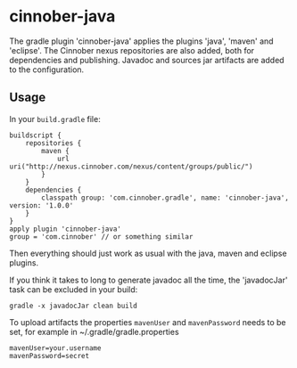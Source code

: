 # cinnober-java #

The gradle plugin 'cinnober-java' applies the plugins 'java', 'maven' and 'eclipse'.
The Cinnober nexus repositories are also added, both for dependencies and publishing.
Javadoc and sources jar artifacts are added to the configuration.

## Usage ##

In your `build.gradle` file:

    buildscript {
        repositories {
            maven {
                url uri("http://nexus.cinnober.com/nexus/content/groups/public/")
            }
        }
        dependencies {
            classpath group: 'com.cinnober.gradle', name: 'cinnober-java', version: '1.0.0'
        }
    }
    apply plugin 'cinnober-java'
    group = 'com.cinnober' // or something similar

Then everything should just work as usual with the java, maven and eclipse plugins.

If you think it takes to long to generate javadoc all the time, the 'javadocJar' task can
be excluded in your build:

    gradle -x javadocJar clean build

To upload artifacts the properties `mavenUser` and `mavenPassword` needs to be set,
for example in ~/.gradle/gradle.properties

    mavenUser=your.username
    mavenPassword=secret


